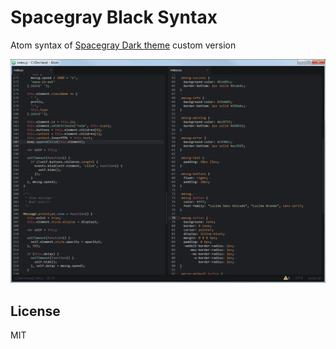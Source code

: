 # Spacegray Black Syntax

  Atom syntax of [Spacegray Dark theme](http://github.com/kkga/spacegray) custom version

  ![Screenshot](https://raw.githubusercontent.com/andrepolischuk/spacegray-black-syntax/master/screen.jpg)

## License

  MIT
